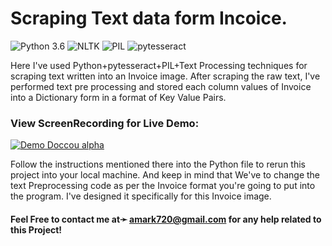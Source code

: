 # Scraping Text data form Incoice.
![Python 3.6](https://img.shields.io/badge/Python-3.6-brightgreen.svg) ![NLTK](https://img.shields.io/badge/Library-NLTK-orange.svg) ![PIL](https://img.shields.io/badge/PIL-1.1.7-blueviolet) ![pytesseract](https://img.shields.io/badge/pytesseract-0.3.4-yellow)

Here I've used Python+pytesseract+PIL+Text Processing techniques for scraping text written into an Invoice image. After scraping the raw text, I've performed text pre processing and stored each column values of Invoice into a Dictionary form in a format of Key Value Pairs.

### View ScreenRecording for Live Demo:
[![Demo Doccou alpha](https://github.com/amark720/Computer-Vision-and-OpenCV-Projects/blob/main/Scraping%20Text%20Data%20from%20Image/InvoiceToText%20Recording.gif)](https://github.com/amark720/Computer-Vision-and-OpenCV-Projects/blob/main/Scraping%20Text%20Data%20from%20Image/InvoiceToText%20Recording.gif)

Follow the instructions mentioned there into the Python file to rerun this project into your local machine. And keep in mind that We've to change the text Preprocessing code as per the Invoice format you're going to put into the program. I've designed it specifically for this Invoice image.

#### Feel Free to contact me at➛ amark720@gmail.com for any help related to this Project!
